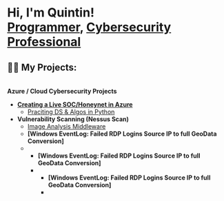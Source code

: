 <h1>Hi, I'm Quintin! <br/><a href="https://github.com/joshmadakor1">Programmer</a>, <a href="https://www.linkedin.com/in/joshmadakor/">Cybersecurity Professional</a></h1>

<h2>👨‍💻 My Projects:</h2>
 <br>  <b>  Azure / Cloud Cybersecurity Projects<br></b>
  

- <b> [Creating a Live SOC/Honeynet in Azure](https://github.com/Crimson5th/Honey-SOC)</b>
  - [Praciting DS & Algos in Python](https://github.com/joshmadakor1/Algorithms-Practice)
- <b>Vulnerability Scanning (Nessus Scan)</b>
  - [Image Analysis Middleware](https://github.com/joshmadakor1/4chan-Image-Analysis-Middleware-C964) <b>
  - [Windows EventLog: Failed RDP Logins Source IP to full GeoData Conversion]
  - - [Windows EventLog: Failed RDP Logins Source IP to full GeoData Conversion]
    - - [Windows EventLog: Failed RDP Logins Source IP to full GeoData Conversion]
      - 
